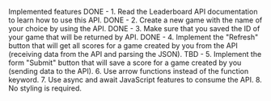 Implemented features
DONE - 1. Read the Leaderboard API documentation to learn how to use this API.
DONE - 2. Create a new game with the name of your choice by using the API.
DONE - 3. Make sure that you saved the ID of your game that will be returned by API.
DONE - 4. Implement the "Refresh" button that will get all scores for a game created by you from the API (receiving data from the API and parsing the JSON).
TBD - 5. Implement the form "Submit" button that will save a score for a game created by you (sending data to the API).
6. Use arrow functions instead of the function keyword.
7. Use async and await JavaScript features to consume the API.
8. No styling is required.